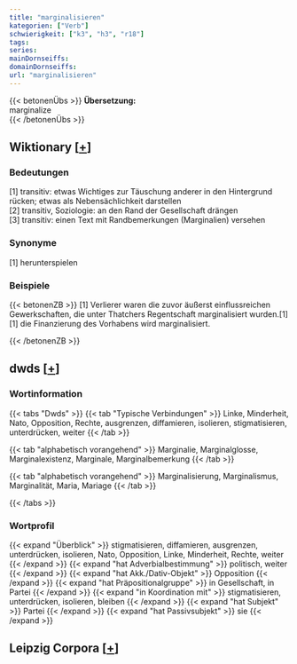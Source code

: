 ```yaml
---
title: "marginalisieren"
kategorien: ["Verb"]
schwierigkeit: ["k3", "h3", "r18"]
tags:
series:
mainDornseiffs:
domainDornseiffs:
url: "marginalisieren"
---
```


{{< betonenÜbs >}}
**Übersetzung:**  
marginalize  
{{< /betonenÜbs >}}

## Wiktionary [[+](https://de.wiktionary.org/wiki/marginalisieren)]

### Bedeutungen
[1] transitiv: etwas Wichtiges zur Täuschung anderer in den Hintergrund rücken; etwas als Nebensächlichkeit darstellen  
[2] transitiv, Soziologie: an den Rand der Gesellschaft drängen  
[3] transitiv: einen Text mit Randbemerkungen (Marginalien) versehen  

### Synonyme
[1] herunterspielen  

### Beispiele
{{< betonenZB >}}
[1] Verlierer waren die zuvor äußerst einflussreichen Gewerkschaften, die unter Thatchers Regentschaft marginalisiert wurden.[1]  
[1] die Finanzierung des Vorhabens wird marginalisiert.  

{{< /betonenZB >}}


## dwds [[+](https://www.dwds.de/wb/marginalisieren)]

### Wortinformation
{{< tabs "Dwds" >}}
{{< tab "Typische Verbindungen" >}}
Linke, Minderheit, Nato, Opposition, Rechte, ausgrenzen, diffamieren, isolieren, stigmatisieren, unterdrücken, weiter
{{< /tab >}}

{{< tab "alphabetisch vorangehend" >}}
Marginalie, Marginalglosse, Marginalexistenz, Marginale, Marginalbemerkung
{{< /tab >}}

{{< tab "alphabetisch vorangehend" >}}
Marginalisierung, Marginalismus, Marginalität, Maria, Mariage
{{< /tab >}}

{{< /tabs >}}

### Wortprofil
{{< expand "Überblick" >}} stigmatisieren, diffamieren, ausgrenzen, unterdrücken, isolieren, Nato, Opposition, Linke, Minderheit, Rechte, weiter {{< /expand >}}
{{< expand "hat Adverbialbestimmung" >}} politisch, weiter {{< /expand >}}
{{< expand "hat Akk./Dativ-Objekt" >}} Opposition {{< /expand >}}
{{< expand "hat Präpositionalgruppe" >}} in Gesellschaft, in Partei {{< /expand >}}
{{< expand "in Koordination mit" >}} stigmatisieren, unterdrücken, isolieren, bleiben {{< /expand >}}
{{< expand "hat Subjekt" >}} Partei {{< /expand >}}
{{< expand "hat Passivsubjekt" >}} sie {{< /expand >}}

## Leipzig Corpora [[+](https://corpora.uni-leipzig.de/en/res?word=marginalisieren&corpusId=deu_newscrawl-public_2018)]

